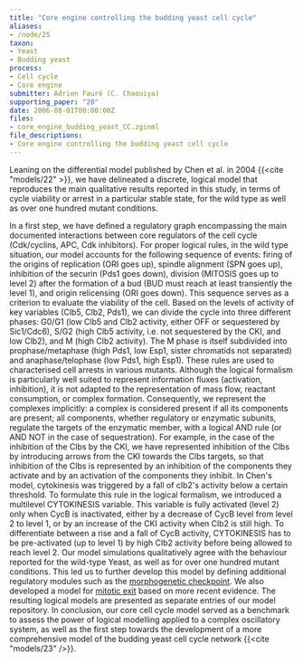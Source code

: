 ```yaml
---
title: "Core engine controlling the budding yeast cell cycle"
aliases:
- /node/25
taxon: 
- Yeast
- Budding yeast
process: 
- Cell cycle
- Core engine
submitter: Adrien Fauré (C. Chaouiya)
supporting_paper: "20"
date: 2006-08-01T00:00:00Z
files: 
- core_engine_budding_yeast_CC.zginml
file_descriptions: 
- Core engine controlling the budding yeast cell cycle
---
```



Leaning on the differential model published by Chen et al. in 2004 {{<cite "models/22" >}},
we have delineated a discrete, logical model that reproduces the main qualitative
results reported in this study, in terms of cycle viability or arrest in a
particular stable state, for the wild type as well as over one hundred mutant
conditions.

In a first step, we have defined a regulatory graph encompassing the main
documented interactions between core regulators of the cell cycle (Cdk/cyclins,
APC, Cdk inhibitors).
For proper logical rules, in the wild type situation, our model accounts for
the following sequence of events: firing of the origins of replication (ORI
goes up), spindle alignment (SPN goes up), inhibition of the securin (Pds1
goes down), division (MITOSIS goes up to level 2) after the formation of a bud
(BUD must reach at least transiently the level 1), and origin relicensing (ORI
goes down). This sequence serves as a criterion to evaluate the viability of
the cell. Based on the levels of activity of key variables (Clb5, Clb2, Pds1),
we can divide the cycle into three different phases: G0/G1 (low Clb5 and Clb2
activity, either OFF or sequestered by Sic1/Cdc6), S/G2 (high Clb5 activity,
i.e. not sequestered by the CKI, and low Clb2), and M (high Clb2 activity).
The M phase is itself subdivided into prophase/metaphase (high Pds1, low Esp1,
sister chromatids not separated) and anaphase/telophase (low Pds1, high Esp1).
These rules are used to characterised cell arrests in various mutants.
Although the logical formalism is particularly well suited to represent
information fluxes (activation, inhibition), it is not adapted to the
representation of mass flow, reactant consumption, or complex formation.
Consequently, we represent the complexes implicitly: a complex is considered
present if all its components are present; all components, whether regulatory
or enzymatic subunits, regulate the targets of the enzymatic member, with a
logical AND rule (or AND NOT in the case of sequestration). For example, in
the case of the inhibition of the Clbs by the CKI, we have represented
inhibition of the Clbs by introducing arrows from the CKI towards the Clbs
targets, so that inhibition of the Clbs is represented by an inhibition of the
components they activate and by an activation of the components they inhibit.
In Chen's model, cytokinesis was triggered by a fall of clb2's activity below
a certain threshold. To formulate this rule in the logical formalism, we
introduced a multilevel CYTOKINESIS variable. This variable is fully activated
(level 2) only when CycB is inactivated, either by a decrease of CycB level
from level 2 to level 1, or by an increase of the CKI activity when Clb2 is
still high. To differentiate between a rise and a fall of CycB activity,
CYTOKINESIS has to be pre-activated (up to level 1) by high Clb2 activity
before being allowed to reach level 2. Our model simulations qualitatively
agree with the behaviour reported for the wild-type Yeast, as well as for over
one hundred mutant conditions. This led us to further develop this model by
defining additional regulatory modules such as the [morphogenetic
checkpoint](../26). We also developed a model for [mitotic exit](../29) based on
more recent evidence. The resulting logical models are presented as separate
entries of our model repository. In conclusion, our core cell cycle model
served as a benchmark to assess the power of logical modelling applied to a
complex oscillatory system, as well as the first step towards the development
of a more comprehensive model of the budding yeast cell cycle network
{{<cite "models/23" />}}.

